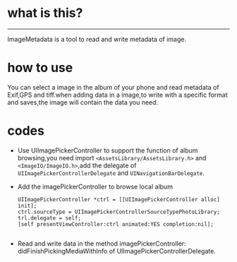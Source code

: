 # what is this?
------

ImageMetadata is a tool to read and write metadata of image.

# how to use

You can select a image in the album of your phone and read metadata of Exif,GPS and tiff.when adding data in a image,to write with a specific format and saves,the image will contain the data you need.

# codes

* Use UIImagePickerController to support the function of album browsing,you need import ```<AssetsLibrary/AssetsLibrary.h>``` and ```<ImageIO/ImageIO.h>```,add the delegate of ```UIImagePickerControllerDelegate``` and ```UINavigationBarDelegate```.


* Add the imagePickerController to browse local album


	```
	UIImagePickerController *ctrl = [[UIImagePickerController alloc] init];
	ctrl.sourceType = UIImagePickerControllerSourceTypePhotoLibrary;
	trl.delegate = self;
	[self presentViewController:ctrl animated:YES completion:nil];
	    
	```
* Read and write data in the method imagePickerController: didFinishPickingMediaWithInfo of UIImagePickerControllerDelegate.
